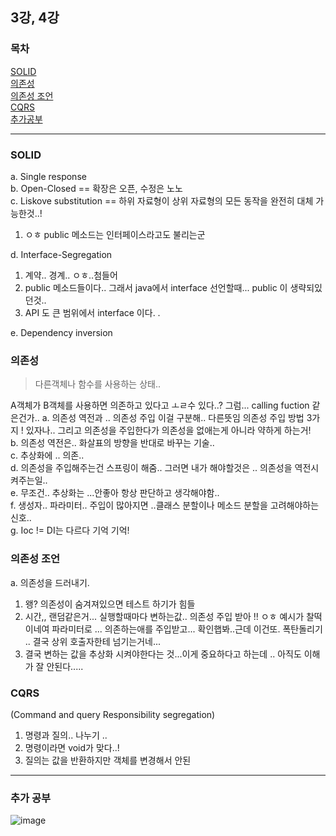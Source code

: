 ## 3강, 4강
### 목차
[SOLID](#solid)  
[의존성](#의존성)  
[의존성 조언](#의존성-조언)  
[CQRS](#cqrs)  
[추가공부](#추가-공부)

---
### SOLID
a. Single response  
b. Open-Closed  == 확장은 오픈, 수정은 노노  
c. Liskove substitution  == 하위 자료형이 상위 자료형의 모든 동작을 완전히 대체 가능한것..!
  1. ㅇㅎ public 메소드는 인터페이스라고도 불리는군

d. Interface-Segregation
  1. 계약.. 경계.. ㅇㅎ..첨들어
  2. public 메소드들이다.. 그래서 java에서 interface 선언할때... public 이 생략되있던것..
  3. API 도 큰 범위에서 interface 이다. .

e. Dependency inversion

### 의존성
> 다른객체나 함수를 사용하는 상태..


A객체가 B객체를 사용하면 의존하고 있다고 ㅗㄹ수 있다..? 그럼... calling fuction 같은건가..
a. 의존성 역전과 .. 의존성 주입 이걸 구분해.. 다른뜻임  의존성 주입 방법 3가지 ! 있자나.. 그리고 의존성을 주입한다가 의존성을 없애는게 아니라 약하게 하는거!  
b. 의존성 역전은.. 화살표의 방향을 반대로 바꾸는 기술..  
c. 추상화에 .. 의존..  
d. 의존성을 주입해주는건 스프링이 해줌.. 그러면 내가 해야할것은 .. 의존성을 역전시켜주는일..  
e. 무조건.. 추상화는 ...안좋아 항상 판단하고 생각해야함..  
f. 생성자.. 파라미터.. 주입이 많아지면 ..클래스 분할이나 메소드 분할을 고려해야하는 신호..   
g. Ioc != DI는 다르다 기억 기억!    

### 의존성 조언
a. 의존성을 드러내기.
  1. 왱? 의존성이 숨겨져있으면 테스트 하기가 힘들
  2. 시간,, 랜덤같은거... 실행할때마다 변하는값.. 의존성 주입 받아 !! ㅇㅎ 예시가 찰떡이네여  파라미터로 ... 의존하는애를 주입받고... 확인햅봐..근데 이건또. 폭탄돌리기 .. 결국 상위 호출자한테 넘기는거네...
  3. 결국 변하는 값을 추상화 시켜야한다는 것...이게 중요하다고 하는데 .. 아직도 이해가 잘 안된다.....

### CQRS 
(Command and query Responsibility segregation)
  1. 명령과 질의.. 나누기 ..
  2. 명령이라면 void가 맞다..!
  3. 질의는 값을 반환하지만 객체를 변경해서 안된

---
### 추가 공부   
![image](https://github.com/j-jh-Study/testcode/assets/117059721/db99d683-ad74-4998-adba-b69de3793f53)
